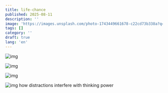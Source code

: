 ```yaml
---
title: life-chance
published: 2025-08-11
description: ''
image: 'https://images.unsplash.com/photo-1743449661678-c22cd73b338a?q=80&w=1470&auto=format&fit=crop&ixlib=rb-4.1.0&ixid=M3wxMjA3fDB8MHxwaG90by1wYWdlfHx8fGVufDB8fHx8fA%3D%3D'
tags: []
category: ''
draft: true
lang: 'en'
---
```


![img](https://images.unsplash.com/photo-1747437694201-bdcf6b955b7c?w=500&auto=format&fit=crop&q=60&ixlib=rb-4.1.0&ixid=M3wxMjA3fDB8MHxwaG90by1yZWxhdGVkfDZ8fHxlbnwwfHx8fHw%3D)

![img](https://images.unsplash.com/photo-1649937801620-d31db7fb3ab3?w=500&auto=format&fit=crop&q=60&ixlib=rb-4.1.0&ixid=M3wxMjA3fDB8MHxwaG90by1yZWxhdGVkfDQ5fHx8ZW58MHx8fHx8)

![img](https://images.unsplash.com/photo-1734670045391-adf5e96f4499?w=500&auto=format&fit=crop&q=60&ixlib=rb-4.1.0&ixid=M3wxMjA3fDB8MHxwaG90by1yZWxhdGVkfDU3fHx8ZW58MHx8fHx8)

![img](https://images.unsplash.com/photo-1633977264263-3514fb5ca1a2?w=500&auto=format&fit=crop&q=60&ixlib=rb-4.1.0&ixid=M3wxMjA3fDB8MHxzZWFyY2h8NTR8fGJyYWlufGVufDB8fDB8fHww) how distractions interfere with thinking power